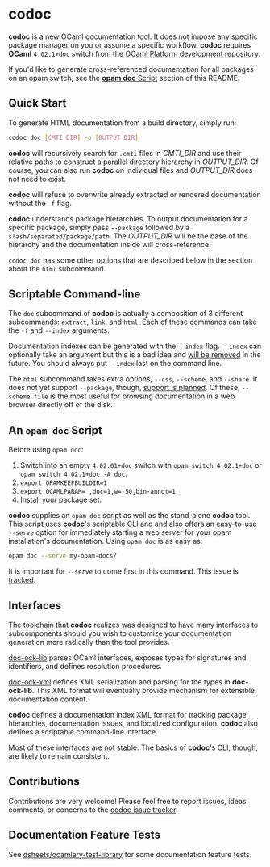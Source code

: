 # codoc

**codoc** is a new OCaml documentation tool. It does not impose any
  specific package manager on you or assume a specific
  workflow. **codoc** requires **OCaml** `4.02.1+doc` switch from the
  [OCaml Platform development repository](https://github.com/ocaml/platform-dev).

If you'd like to generate cross-referenced documentation for all
packages on an opam switch, see the [**opam doc** Script](#an-opam-doc-script)
section of this README.

## Quick Start

To generate HTML documentation from a build directory, simply run:

```sh
codoc doc [CMTI_DIR] -o [OUTPUT_DIR]
```

**codoc** will recursively search for `.cmti` files in *CMTI_DIR* and
  use their relative paths to construct a parallel directory hierarchy
  in *OUTPUT_DIR*. Of course, you can also run **codoc** on individual
  files and *OUTPUT_DIR* does not need to exist.

**codoc** will refuse to overwrite already extracted or rendered
  documentation without the `-f` flag.

**codoc** understands package hierarchies. To output documentation for a
  specific package, simply pass `--package` followed by a
  `slash/separated/package/path`. The *OUTPUT_DIR* will be the base of
  the hierarchy and the documentation inside will cross-reference.

`codoc doc` has some other options that are described below in the
  section about the `html` subcommand.

## Scriptable Command-line

The `doc` subcommand of **codoc** is actually a composition of 3
different subcommands: `extract`, `link`, and `html`. Each of
these commands can take the `-f` and `--index` arguments.

Documentation indexes can be generated with the `--index`
flag. `--index` can optionally take an argument but this is a bad idea
and [will be removed](https://github.com/dsheets/codoc/issues/43) in the
future. You should always put `--index` last on the command line.

The `html` subcommand takes extra options, `--css`, `--scheme`,
and `--share`. It does not yet support `--package`, though, [support
is planned](https://github.com/dsheets/codoc/issues/42). Of these,
`--scheme file` is the most useful for browsing documentation in a web
browser directly off of the disk.

## An `opam doc` Script

Before using `opam doc`:

1. Switch into an empty `4.02.01+doc` switch with `opam switch
4.02.1+doc` or `opam switch 4.02.1+doc -A doc`.
2. `export OPAMKEEPBUILDIR=1`
3. `export OCAMLPARAM=_,doc=1,w=-50,bin-annot=1`
4. Install your package set.

**codoc** supplies an `opam doc` script as well as the stand-alone
  **codoc** tool. This script uses **codoc**'s scriptable CLI and and
  also offers an easy-to-use `--serve` option for immediately starting
  a web server for your opam installation's documentation. Using `opam doc`
  is as easy as:

```sh
opam doc --serve my-opam-docs/
```

It is important for `--serve` to come first in this command. This issue
is [tracked](https://github.com/dsheets/codoc/issues/46).

## Interfaces

The toolchain that **codoc** realizes was designed to have many
interfaces to subcomponents should you wish to customize your
documentation generation more radically than the tool provides.

[doc-ock-lib](https://github.com/lpw25/doc-ock-lib) parses OCaml
interfaces, exposes types for signatures and identifiers, and defines
resolution procedures.

[doc-ock-xml](https://github.com/lpw25/doc-ock-xml/) defines XML
serialization and parsing for the types in **doc-ock-lib**. This XML
format will eventually provide mechanism for extensible documentation
content.

**codoc** defines a documentation index XML format for tracking package
  hierarchies, documentation issues, and localized
  configuration. **codoc** also defines a scriptable command-line
  interface.

Most of these interfaces are not stable. The basics of **codoc**'s CLI,
though, are likely to remain consistent.

## Contributions

Contributions are very welcome! Please feel free to report issues,
ideas, comments, or concerns to the [codoc issue
tracker](https://github.com/dsheets/codoc/issues).

## Documentation Feature Tests

See
[dsheets/ocamlary-test-library](https://github.com/dsheets/ocamlary-test-library)
for some documentation feature tests.
